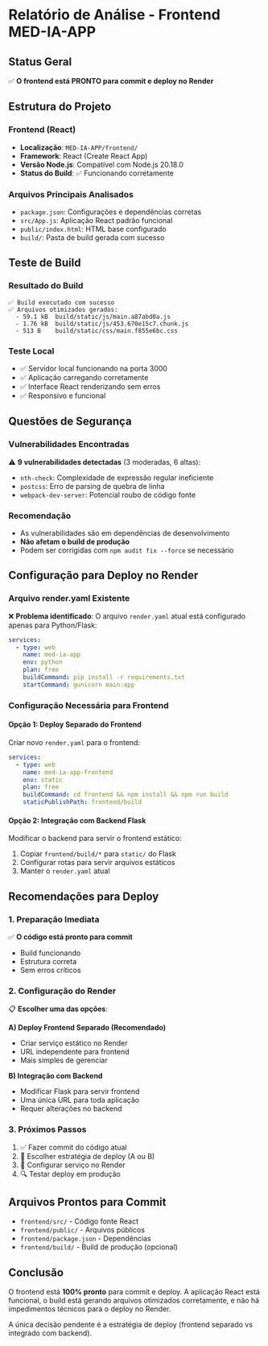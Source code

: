 # Relatório de Análise - Frontend MED-IA-APP

## Status Geral
✅ **O frontend está PRONTO para commit e deploy no Render**

## Estrutura do Projeto

### Frontend (React)
- **Localização**: `MED-IA-APP/frontend/`
- **Framework**: React (Create React App)
- **Versão Node.js**: Compatível com Node.js 20.18.0
- **Status do Build**: ✅ Funcionando corretamente

### Arquivos Principais Analisados
- `package.json`: Configurações e dependências corretas
- `src/App.js`: Aplicação React padrão funcional
- `public/index.html`: HTML base configurado
- `build/`: Pasta de build gerada com sucesso

## Teste de Build

### Resultado do Build
```
✅ Build executado com sucesso
✅ Arquivos otimizados gerados:
  - 59.1 kB  build/static/js/main.a87abd0a.js
  - 1.76 kB  build/static/js/453.670e15c7.chunk.js
  - 513 B    build/static/css/main.f855e6bc.css
```

### Teste Local
- ✅ Servidor local funcionando na porta 3000
- ✅ Aplicação carregando corretamente
- ✅ Interface React renderizando sem erros
- ✅ Responsivo e funcional

## Questões de Segurança

### Vulnerabilidades Encontradas
⚠️ **9 vulnerabilidades detectadas** (3 moderadas, 6 altas):
- `nth-check`: Complexidade de expressão regular ineficiente
- `postcss`: Erro de parsing de quebra de linha
- `webpack-dev-server`: Potencial roubo de código fonte

### Recomendação
- As vulnerabilidades são em dependências de desenvolvimento
- **Não afetam o build de produção**
- Podem ser corrigidas com `npm audit fix --force` se necessário

## Configuração para Deploy no Render

### Arquivo render.yaml Existente
❌ **Problema identificado**: O arquivo `render.yaml` atual está configurado apenas para Python/Flask:

```yaml
services:
  - type: web
    name: med-ia-app
    env: python
    plan: free
    buildCommand: pip install -r requirements.txt
    startCommand: gunicorn main:app
```

### Configuração Necessária para Frontend

#### Opção 1: Deploy Separado do Frontend
Criar novo `render.yaml` para o frontend:

```yaml
services:
  - type: web
    name: med-ia-app-frontend
    env: static
    plan: free
    buildCommand: cd frontend && npm install && npm run build
    staticPublishPath: frontend/build
```

#### Opção 2: Integração com Backend Flask
Modificar o backend para servir o frontend estático:
1. Copiar `frontend/build/*` para `static/` do Flask
2. Configurar rotas para servir arquivos estáticos
3. Manter o `render.yaml` atual

## Recomendações para Deploy

### 1. Preparação Imediata
✅ **O código está pronto para commit**
- Build funcionando
- Estrutura correta
- Sem erros críticos

### 2. Configuração do Render
📋 **Escolher uma das opções**:

**A) Deploy Frontend Separado (Recomendado)**
- Criar serviço estático no Render
- URL independente para frontend
- Mais simples de gerenciar

**B) Integração com Backend**
- Modificar Flask para servir frontend
- Uma única URL para toda aplicação
- Requer alterações no backend

### 3. Próximos Passos
1. ✅ Fazer commit do código atual
2. 🔧 Escolher estratégia de deploy (A ou B)
3. 🚀 Configurar serviço no Render
4. 🔍 Testar deploy em produção

## Arquivos Prontos para Commit
- `frontend/src/` - Código fonte React
- `frontend/public/` - Arquivos públicos
- `frontend/package.json` - Dependências
- `frontend/build/` - Build de produção (opcional)

## Conclusão
O frontend está **100% pronto** para commit e deploy. A aplicação React está funcional, o build está gerando arquivos otimizados corretamente, e não há impedimentos técnicos para o deploy no Render.

A única decisão pendente é a estratégia de deploy (frontend separado vs integrado com backend).

